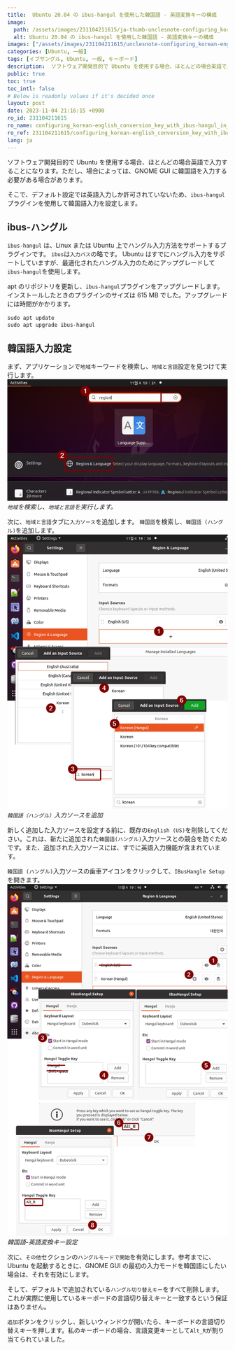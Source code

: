```yaml
---
title:  Ubuntu 20.04 の ibus-hangul を使用した韓国語 - 英語変換キーの構成
image:
  path: /assets/images/231104211615/ja-thumb-unclesnote-configuring_korean-english_conversion_key_with_ibus-hangul_in_ubuntu_20.04.png
  alt: Ubuntu 20.04 の ibus-hangul を使用した韓国語 - 英語変換キーの構成
images: ["/assets/images/231104211615/unclesnote-configuring_korean-english_conversion_key_with_ibus-hangul_in_ubuntu_20.04-search_region_and_run_region_lanugages.png", "/assets/images/231104211615/unclesnote-configuring_korean-english_conversion_key_with_ibus-hangul_in_ubuntu_20.04-add_korean_hangul_input_source.png", "/assets/images/231104211615/unclesnote-configuring_korean-english_conversion_key_with_ibus-hangul_in_ubuntu_20.04-korean-english_conversion_key_setting.png"]
categories: [Ubuntu, 一般]
tags: [イブサングル, Ubuntu, 一般, キーボード]
description:  ソフトウェア開発目的で Ubuntu を使用する場合、ほとんどの場合英語で入力することになります。ただし、場合によっては、GNOME GUI に韓国語を入力する必要がある場合があります。そこで、デフォルト設定では英語入力しか許可されていないため、`ibus-hangul`プラグインを使用して韓国語入力を設定します。
public: true
toc: true
toc_intl: false
# Below is readonly values if it's decided once
layout: post
date: 2023-11-04 21:16:15 +0900
ro_id: 231104211615
ro_name: configuring_korean-english_conversion_key_with_ibus-hangul_in_ubuntu_20.04
ro_ref: 231104211615/configuring_korean-english_conversion_key_with_ibus-hangul_in_ubuntu_20.04
lang: ja
---
```

ソフトウェア開発目的で Ubuntu を使用する場合、ほとんどの場合英語で入力することになります。ただし、場合によっては、GNOME GUI に韓国語を入力する必要がある場合があります。  

そこで、デフォルト設定では英語入力しか許可されていないため、`ibus-hangul`プラグインを使用して韓国語入力を設定します。  
## ibus-ハングル
`ibus-hangul` は、Linux または Ubuntu 上でハングル入力方法をサポートするプラグインです。 `ibus`は`入力バス`の略です。 Ubuntu はすでにハングル入力をサポートしていますが、最適化されたハングル入力のためにアップグレードして`ibus-hangul`を使用します。  

apt のリポジトリを更新し、`ibus-hangul`プラグインをアップグレードします。インストールしたときのプラグインのサイズは 615 MB でした。アップグレードには時間がかかります。  

```shell
sudo apt update
sudo apt upgrade ibus-hangul
```
## 韓国語入力設定
まず、アプリケーションで`地域`キーワードを検索し、`地域と言語`設定を見つけて実行します。  
![`地域`を検索し、`地域と言語`を実行します。](/assets/images/231104211615/unclesnote-configuring_korean-english_conversion_key_with_ibus-hangul_in_ubuntu_20.04-search_region_and_run_region_lanugages.png)
_`地域`を検索し、`地域と言語`を実行します。_

次に、`地域と言語`タブに`入力ソース`を追加します。 `韓国語`を検索し、`韓国語 (ハングル)`を追加します。  
![`韓国語（ハングル）`入力ソースを追加](/assets/images/231104211615/unclesnote-configuring_korean-english_conversion_key_with_ibus-hangul_in_ubuntu_20.04-add_korean_hangul_input_source.png)
_`韓国語（ハングル）`入力ソースを追加_

新しく追加した入力ソースを設定する前に、既存の`English (US)`を削除してください。これは、新たに追加された`韓国語(ハングル)`入力ソースとの競合を防ぐためです。また、追加された入力ソースには、すでに英語入力機能が含まれています。  

`韓国語 (ハングル)`入力ソースの歯車アイコンをクリックして、`IBusHangle Setup`を開きます。  
![韓国語-英語変換キー設定](/assets/images/231104211615/unclesnote-configuring_korean-english_conversion_key_with_ibus-hangul_in_ubuntu_20.04-korean-english_conversion_key_setting.png)
_韓国語-英語変換キー設定_

次に、`その他`セクションの`ハングルモードで開始`を有効にします。参考までに、Ubuntu を起動するときに、GNOME GUI の最初の入力モードを韓国語にしたい場合は、それを有効にします。  

そして、デフォルトで追加されている`ハングル切り替えキー`をすべて削除します。これが実際に使用しているキーボードの言語切り替えキーと一致するという保証はありません。  

`追加`ボタンをクリックし、新しいウィンドウが開いたら、キーボードの言語切り替えキーを押します。私のキーボードの場合、言語変更キーとして`Alt_R`が割り当てられていました。  
